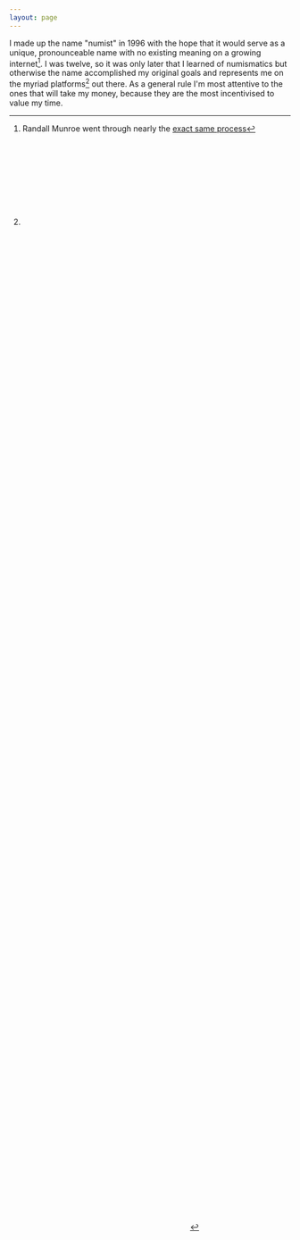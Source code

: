 ```yaml
---
layout: page
---
```


I made up the name "numist" in 1996 with the hope that it would serve as a unique, pronounceable name with no existing meaning on a growing internet[^xkcd]. I was twelve, so it was only later that I learned of numismatics but otherwise the name accomplished my original goals and represents me on the myriad platforms[^socials] out there. As a general rule I'm most attentive to the ones that will take my money, because they are the most incentivised to value my time.

[^xkcd]: Randall Munroe went through nearly the [exact same process](https://www.youtube.com/watch?v=zJOS0sV2a24#t=44m30s)
[^socials]: <a style="background-image: none; padding: 0;" title="GitHub" href="https://github.com/numist"><svg class="social-svg-icon"><use xlink:href="{{ '/assets/img/icons.svg#github' | relative_url }}"></use></svg></a> <a style="background-image: none; padding: 0;" title="Strava" href="https://www.strava.com/athletes/5424"><svg class="social-svg-icon"><use xlink:href="{{ '/assets/img/icons.svg#strava' | relative_url }}"></use></svg></a> <a style="background-image: none; padding: 0;" title="Reddit" href="https://reddit.com/u/numist"><svg class="social-svg-icon"><use xlink:href="{{ '/assets/img/icons.svg#reddit' | relative_url }}"></use></svg></a> <a style="background-image: none; padding: 0;" title="Discord" href="https://www.discord.com/users/377161608998158336"><svg class="social-svg-icon"><use xlink:href="{{ '/assets/img/icons.svg#discord' | relative_url }}"></use></svg></a> <!--<a style="background-image: none; padding: 0;" title="Mastodon" href="https://…/@…"><svg class="social-svg-icon"><use xlink:href="{{ '/assets/img/icons.svg#mastodon' | relative_url }}"></use></svg></a>--> <a style="background-image: none; padding: 0;" title="Twitter" href="https://www.twitter.com/numist"><svg class="social-svg-icon"><use xlink:href="{{ '/assets/img/icons.svg#twitter' | relative_url }}"></use></svg></a> <a style="background-image: none; padding: 0;" title="Facebook" href="https://www.facebook.com/numist"><svg class="social-svg-icon"><use xlink:href="{{ '/assets/img/icons.svg#facebook' | relative_url }}"></use></svg></a> <a style="background-image: none; padding: 0;" title="Twitch" href="https://www.twitch.tv/numist"><svg class="social-svg-icon"><use xlink:href="{{ '/assets/img/icons.svg#twitch' | relative_url }}"></use></svg></a> <a style="background-image: none; padding: 0;" title="Steam" href="https://steamcommunity.com/id/numist"><svg class="social-svg-icon"><use xlink:href="{{ '/assets/img/icons.svg#steam' | relative_url }}"></use></svg></a> <a style="background-image: none; padding: 0;" title="Instagram" href="https://instagram.com/numist"><svg class="social-svg-icon"><use xlink:href="{{ '/assets/img/icons.svg#instagram' | relative_url }}"></use></svg></a> <a style="background-image: none; padding: 0;" title="LinkedIn" href="https://www.linkedin.com/in/numist"><svg class="social-svg-icon"><use xlink:href="{{ '/assets/img/icons.svg#linkedin' | relative_url }}"></use></svg></a> <a style="background-image: none; padding: 0;" title="YouTube" href="https://youtube.com/@numist"><svg class="social-svg-icon"><use xlink:href="{{ '/assets/img/icons.svg#youtube' | relative_url }}"></use></svg></a> <a style="background-image: none; padding: 0;" title="Stack Overflow" href="https://stackoverflow.com/users/2002206/numist"><svg class="social-svg-icon"><use xlink:href="{{ '/assets/img/icons.svg#stackoverflow' | relative_url }}"></use></svg></a> <a style="background-image: none; padding: 0;" title="Flickr" href="https://www.flickr.com/photos/numist"><svg class="social-svg-icon"><use xlink:href="{{ '/assets/img/icons.svg#flickr' | relative_url }}"></use></svg></a>
